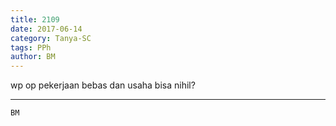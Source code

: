 ```yaml
---
title: 2109
date: 2017-06-14
category: Tanya-SC
tags: PPh
author: BM
---
```


wp op pekerjaan bebas dan usaha bisa nihil?

---



`BM`
